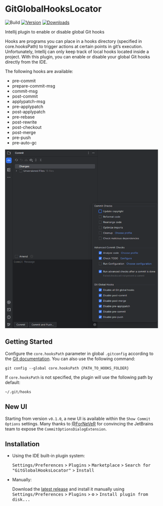 # GitGlobalHooksLocator

![Build](https://github.com/y0ung3r/GitGlobalHooksLocator/workflows/Build/badge.svg)
[![Version](https://img.shields.io/jetbrains/plugin/v/com.github.y0ung3r.gitglobalhookslocator.svg)](https://plugins.jetbrains.com/plugin/23182-git-global-hooks-locator)
[![Downloads](https://img.shields.io/jetbrains/plugin/d/com.github.y0ung3r.gitglobalhookslocator.svg)](https://plugins.jetbrains.com/plugin/23182-git-global-hooks-locator)

<!-- Plugin description -->
Intellij plugin to enable or disable global Git hooks

Hooks are programs you can place in a hooks directory (specified in core.hooksPath) to trigger actions at certain points in git’s execution.
Unfortunately, Intellij can only keep track of local hooks located inside a project.
With this plugin, you can enable or disable your global Git hooks directly from the IDE.

The following hooks are available:
- pre-commit
- prepare-commit-msg
- commit-msg
- post-commit
- applypatch-msg
- pre-applypatch
- post-applypatch
- pre-rebase
- post-rewrite
- post-checkout
- post-merge
- pre-push
- pre-auto-gc
<!-- Plugin description end -->

![Git Global Hooks Locator](src/main/resources/description.png)

## Getting Started
Configure the `core.hooksPath` parameter in global `.gitconfig` according to the [Git documentation](https://git-scm.com/docs/githooks). 
You can also use the following command:
```
git config --global core.hooksPath {PATH_TO_HOOKS_FOLDER}
```
If `core.hooksPath` is not specified, the plugin will use the following path by default:
```
~/.git/hooks
```

## New UI
Starting from version `v0.1.0`, a new UI is available within the `Show Commit Options` settings. Many thanks to [@ForNeVeR](https://github.com/ForNeVeR) for convincing the JetBrains team to expose the `CommitOptionsDialogExtension`.

## Installation

- Using the IDE built-in plugin system:
  
  <kbd>Settings/Preferences</kbd> > <kbd>Plugins</kbd> > <kbd>Marketplace</kbd> > <kbd>Search for "GitGlobalHooksLocator"</kbd> >
  <kbd>Install</kbd>
  
- Manually:

  Download the [latest release](https://github.com/y0ung3r/GitGlobalHooksLocator/releases/latest) and install it manually using
  <kbd>Settings/Preferences</kbd> > <kbd>Plugins</kbd> > <kbd>⚙️</kbd> > <kbd>Install plugin from disk...</kbd>
